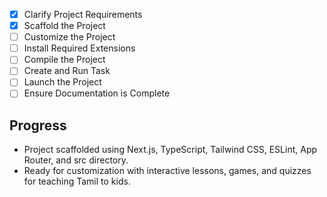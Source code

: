 - [x] Clarify Project Requirements
- [x] Scaffold the Project
- [ ] Customize the Project
- [ ] Install Required Extensions
- [ ] Compile the Project
- [ ] Create and Run Task
- [ ] Launch the Project
- [ ] Ensure Documentation is Complete

## Progress

- Project scaffolded using Next.js, TypeScript, Tailwind CSS, ESLint, App Router, and src directory.
- Ready for customization with interactive lessons, games, and quizzes for teaching Tamil to kids.
